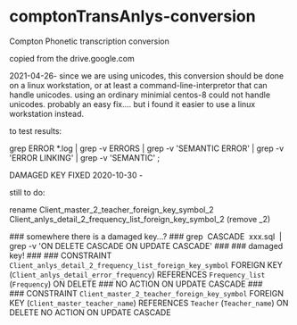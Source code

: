 # comptonTransAnlys-conversion
Compton Phonetic transcription conversion

copied from the drive.google.com

2021-04-26- since we are using unicodes, this conversion should be done on a linux workstation, or at least a command-line-interpretor that can handle unicodes.  using an ordinary minimial centos-8 could not handle unicodes.  probably an easy fix....  but i found it easier to use a linux workstation instead.

to test results:

grep ERROR  *.log  | grep -v ERRORS  | grep -v 'SEMANTIC ERROR' | grep -v 'ERROR LINKING' | grep -v  'SEMANTIC' ;

DAMAGED KEY FIXED 2020-10-30 -

still to do:

rename  Client_master_2_teacher_foreign_key_symbol_2
         Client_anlys_detail_2_frequency_list_foreign_key_symbol_2  (remove _2)
         
\### somewhere there is a damaged key...?
\### grep  CASCADE  xxx.sql  | grep -v 'ON DELETE CASCADE ON UPDATE CASCADE'
\### 
\### damaged key!
\### 
\###  CONSTRAINT `Client_anlys_detail_2_frequency_list_foreign_key_symbol` FOREIGN KEY (`Client_anlys_detail_error_frequency`) REFERENCES `Frequency_list` (`Frequency`) ON DELETE \###  NO ACTION ON UPDATE CASCADE
\###  
\###  CONSTRAINT `Client_master_2_teacher_foreign_key_symbol` FOREIGN KEY (`Client_master_teacher_name`) REFERENCES `Teacher` (`Teacher_name`) ON DELETE NO ACTION ON UPDATE CASCADE
